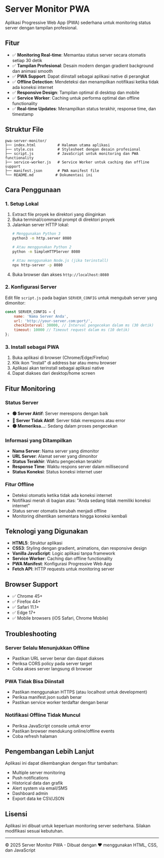 # Server Monitor PWA

Aplikasi Progressive Web App (PWA) sederhana untuk monitoring status server dengan tampilan profesional.

## Fitur

- ✅ **Monitoring Real-time**: Memantau status server secara otomatis setiap 30 detik
- ✅ **Tampilan Profesional**: Desain modern dengan gradient background dan animasi smooth
- ✅ **PWA Support**: Dapat diinstall sebagai aplikasi native di perangkat
- ✅ **Offline Detection**: Mendeteksi dan menampilkan notifikasi ketika tidak ada koneksi internet
- ✅ **Responsive Design**: Tampilan optimal di desktop dan mobile
- ✅ **Service Worker**: Caching untuk performa optimal dan offline functionality
- ✅ **Real-time Updates**: Menampilkan status terakhir, response time, dan timestamp

## Struktur File

```
pwa-server-monitor/
├── index.html          # Halaman utama aplikasi
├── style.css           # Stylesheet dengan desain profesional
├── script.js           # JavaScript untuk monitoring dan PWA functionality
├── service-worker.js   # Service Worker untuk caching dan offline support
├── manifest.json       # PWA manifest file
└── README.md          # Dokumentasi ini
```

## Cara Penggunaan

### 1. Setup Lokal

1. Extract file proyek ke direktori yang diinginkan
2. Buka terminal/command prompt di direktori proyek
3. Jalankan server HTTP lokal:
   ```bash
   # Menggunakan Python 3
   python3 -m http.server 8080
   
   # Atau menggunakan Python 2
   python -m SimpleHTTPServer 8080
   
   # Atau menggunakan Node.js (jika terinstall)
   npx http-server -p 8080
   ```
4. Buka browser dan akses `http://localhost:8080`

### 2. Konfigurasi Server

Edit file `script.js` pada bagian `SERVER_CONFIG` untuk mengubah server yang dimonitor:

```javascript
const SERVER_CONFIG = {
    name: 'Nama Server Anda',
    url: 'http://your-server.com:port/',
    checkInterval: 30000, // Interval pengecekan dalam ms (30 detik)
    timeout: 10000 // Timeout request dalam ms (10 detik)
};
```

### 3. Install sebagai PWA

1. Buka aplikasi di browser (Chrome/Edge/Firefox)
2. Klik ikon "Install" di address bar atau menu browser
3. Aplikasi akan terinstall sebagai aplikasi native
4. Dapat diakses dari desktop/home screen

## Fitur Monitoring

### Status Server
- **🟢 Server Aktif**: Server merespons dengan baik
- **🔴 Server Tidak Aktif**: Server tidak merespons atau error
- **🟡 Memeriksa...**: Sedang dalam proses pengecekan

### Informasi yang Ditampilkan
- **Nama Server**: Nama server yang dimonitor
- **URL Server**: Alamat server yang dimonitor
- **Status Terakhir**: Waktu pengecekan terakhir
- **Response Time**: Waktu respons server dalam millisecond
- **Status Koneksi**: Status koneksi internet user

### Fitur Offline
- Deteksi otomatis ketika tidak ada koneksi internet
- Notifikasi merah di bagian atas: "Anda sedang tidak memiliki koneksi internet"
- Status server otomatis berubah menjadi offline
- Monitoring dihentikan sementara hingga koneksi kembali

## Teknologi yang Digunakan

- **HTML5**: Struktur aplikasi
- **CSS3**: Styling dengan gradient, animations, dan responsive design
- **Vanilla JavaScript**: Logic aplikasi tanpa framework
- **Service Worker**: Caching dan offline functionality
- **PWA Manifest**: Konfigurasi Progressive Web App
- **Fetch API**: HTTP requests untuk monitoring server

## Browser Support

- ✅ Chrome 45+
- ✅ Firefox 44+
- ✅ Safari 11.1+
- ✅ Edge 17+
- ✅ Mobile browsers (iOS Safari, Chrome Mobile)

## Troubleshooting

### Server Selalu Menunjukkan Offline
- Pastikan URL server benar dan dapat diakses
- Periksa CORS policy pada server target
- Coba akses server langsung di browser

### PWA Tidak Bisa Diinstall
- Pastikan menggunakan HTTPS (atau localhost untuk development)
- Periksa manifest.json sudah benar
- Pastikan service worker terdaftar dengan benar

### Notifikasi Offline Tidak Muncul
- Periksa JavaScript console untuk error
- Pastikan browser mendukung online/offline events
- Coba refresh halaman

## Pengembangan Lebih Lanjut

Aplikasi ini dapat dikembangkan dengan fitur tambahan:

- Multiple server monitoring
- Push notifications
- Historical data dan grafik
- Alert system via email/SMS
- Dashboard admin
- Export data ke CSV/JSON

## Lisensi

Aplikasi ini dibuat untuk keperluan monitoring server sederhana. Silakan modifikasi sesuai kebutuhan.

---

© 2025 Server Monitor PWA - Dibuat dengan ❤️ menggunakan HTML, CSS, dan JavaScript

